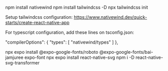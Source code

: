 npm install nativewind
npm install tailwindcss -D
npx tailwindcss init

Setup tailwindcss configuration: https://www.nativewind.dev/quick-starts/create-react-native-app

For typescript configuration, add these lines on tsconfig.json:

"compilerOptions": {
  "types": [
    "nativewind/types"
  ]
},

npx expo install @expo-google-fonts/roboto @expo-google-fonts/bai-jamjuree expo-font
npx expo install react-native-svg
npm i -D react-native-svg-transformer
